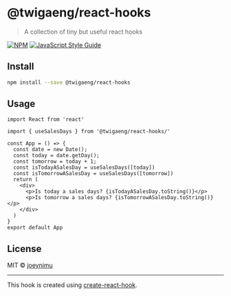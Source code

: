 # @twigaeng/react-hooks

> A collection of tiny but useful react hooks

[![NPM](https://img.shields.io/npm/v/@twigaeng/react-hooks.svg)](https://www.npmjs.com/package/@twigaeng/react-hooks) [![JavaScript Style Guide](https://img.shields.io/badge/code_style-standard-brightgreen.svg)](https://standardjs.com)

## Install

```bash
npm install --save @twigaeng/react-hooks
```

## Usage

```tsx
import React from 'react'

import { useSalesDays } from '@twigaeng/react-hooks/'

const App = () => {
  const date = new Date();
  const today = date.getDay();
  const tomorrow = today + 1;
  const isTodayASalesDay = useSalesDays([today])
  const isTomorrowASalesDay = useSalesDays([tomorrow])
  return (
    <div>
      <p>Is today a sales days? {isTodayASalesDay.toString()}</p>
      <p>Is tomorrow a sales days? {isTomorrowASalesDay.toString()}</p>
    </div>
  )
}
export default App
```

## License

MIT © [joeynimu](https://github.com/joeynimu)

---

This hook is created using [create-react-hook](https://github.com/hermanya/create-react-hook).
